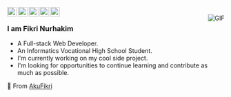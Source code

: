 <a href="https://www.linkedin.com/in/fikri-nurhakim-22a698253">
  <img align="left" alt="AkuFikri LinkedIn" width="22px" src="https://cdn.jsdelivr.net/npm/simple-icons@v3/icons/linkedin.svg" />
</a>
<a href="https://github.com/akufikri">
  <img align="left" alt="AkuFikri Github" width="22px" src="https://cdn.jsdelivr.net/npm/simple-icons@v3/icons/github.svg" />
</a>
<a href="https://www.instagram.com/fikrixyzz">
  <img align="left" alt="AkuFikri Instagram" width="22px" src="https://cdn.jsdelivr.net/npm/simple-icons@v3/icons/instagram.svg" />
</a>
<a href="https://medium.com/@fikrinurhakim911">
  <img align="left" alt="AkuFikri Medium" width="22px" src="https://cdn.jsdelivr.net/npm/simple-icons@v3/icons/medium.svg" />
</a>
<a href="channel/UCFQuVzpPrzGqPgg_OOvyR4A">
  <img align="left" alt="AkuFikri YouTube" width="22px" src="https://cdn.jsdelivr.net/npm/simple-icons@3.13.0/icons/youtube.svg" />
</a>

<br />
<img align="right" alt="GIF" src="https://media.giphy.com/media/v1.Y2lkPTc5MGI3NjExeXM5MXUyaDk2MTZheGRrcm11b3k3ZmViNDYwa3k4aTFhYzdoeGVzcyZlcD12MV9pbnRlcm5hbF9naWZfYnlfaWQmY3Q9Zw/QXwtfadqo7wbfmT46H/giphy.gif" />

### I am Fikri Nurhakim
- A Full-stack Web Developer.
- An Informatics Vocational High School Student. 
- I'm currently working on my cool side project.
- I'm looking for opportunities to continue learning and contribute as much as possible.

🚀 From [AkuFikri](https://github.com/akufikri)
